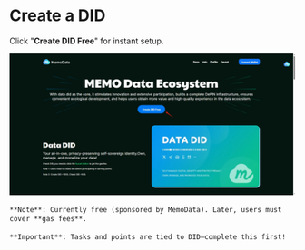 # Create a DID

Click "**Create DID Free**" for instant setup.

![create](../../images/3.png)

    **Note**: Currently free (sponsored by MemoData). Later, users must cover **gas fees**.

    **Important**: Tasks and points are tied to DID—complete this first!
    